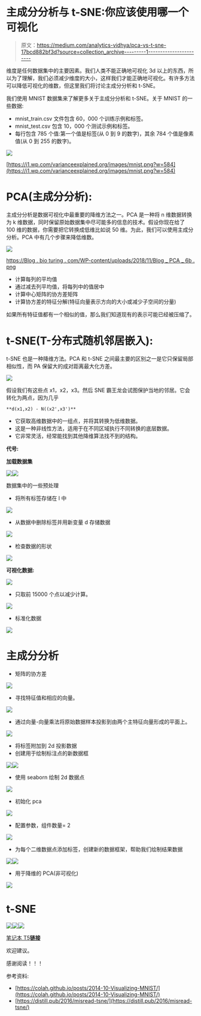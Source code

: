 # 主成分分析与 t-SNE:你应该使用哪一个可视化

> 原文：<https://medium.com/analytics-vidhya/pca-vs-t-sne-17bcd882bf3d?source=collection_archive---------1----------------------->

维度是任何数据集中的主要因素。我们人类不能正确地可视化 3d 以上的东西，所以为了理解，我们必须减少维度的大小，这样我们才能正确地可视化。有许多方法可以降低可视化的维数，但这里我们将讨论主成分分析和 t-SNE。

我们使用 MNIST 数据集来了解更多关于主成分分析和 t-SNE。关于 MNIST 的一些数据:

*   mnist_train.csv 文件包含 60，000 个训练示例和标签。
*   mnist_test.csv 包含 10，000 个测试示例和标签。
*   每行包含 785 个值:第一个值是标签(从 0 到 9 的数字)，其余 784 个值是像素值(从 0 到 255 的数字)。

![](img/ef9bd74c7f382e52e86c6deeed35180f.png)

[https://i1.wp.com/varianceexplained.org/images/mnist.png?w=584](https://i1.wp.com/varianceexplained.org/images/mnist.png?w=584)

# PCA(主成分分析):

主成分分析是数据可视化中最重要的降维方法之一。PCA 是一种将 n 维数据转换为 k 维数据，同时保留原始数据集中尽可能多的信息的技术。假设你现在给了 100 维的数据，你需要把它转换成低维比如说 50 维。为此，我们可以使用主成分分析。PCA 中有几个步骤来降低维数。

![](img/cf710ee99f10489b2eb1e4c77a51f27a.png)

[https://Blog . bio turing . com/WP-content/uploads/2018/11/Blog _ PCA _ 6b . png](https://blog.bioturing.com/wp-content/uploads/2018/11/Blog_pca_6b.png)

*   计算每列的平均值
*   通过减去列平均值，将每列中的值居中
*   计算中心矩阵的协方差矩阵
*   计算协方差的特征分解(特征向量表示方向的大小或减少子空间的分量)

如果所有特征值都有一个相似的值，那么我们知道现有的表示可能已经被压缩了。

# t-SNE(T-分布式随机邻居嵌入):

t-SNE 也是一种降维方法。PCA 和 t-SNE 之间最主要的区别之一是它只保留局部相似性，而 PA 保留大的成对距离最大化方差。

![](img/169ff56596bc3f57a6dff649fff84853.png)

假设我们有这些点 x1，x2，x3。然后 SNE 霸王龙会试图保护当地的邻居。它会转化为两点，因为几乎

```
**d(x1,x2) - N((x2',x3')**
```

*   它获取高维数据中的一组点，并将其转换为低维数据。
*   这是一种非线性方法，适用于在不同区域执行不同转换的底层数据。
*   它非常灵活，经常能找到其他降维算法找不到的结构。

**代号:**

**加载数据集**

![](img/baf43de7b36dbd253d53921770280507.png)![](img/4b34fe23e14dd03cd43a21730b41fac7.png)

数据集中的一些预处理

*   将所有标签存储在 l 中

![](img/d6362eaa518267a504ce4bb8efaee03a.png)

*   从数据中删除标签并用新变量 d 存储数据

![](img/f16ec7e6688f5de0f8a6a1eb265fc5aa.png)

*   检查数据的形状

![](img/55449939914ef9c3736e0d868a5d3963.png)

**可视化数据:**

![](img/4d1c52e685373d68fdb2fca828e26c50.png)

*   只取前 15000 个点以减少计算。

![](img/b1d316f4f2c6ae20a2063e30e9812677.png)

*   标准化数据

![](img/1b3534e0822b1b86425f83d31544be99.png)

# 主成分分析

*   矩阵的协方差

![](img/c47c32e6f7f922320055fdf3bac15c97.png)

*   寻找特征值和相应的向量。

![](img/65a8783e3ed5577e280c8d8017c5ce7c.png)

*   通过向量-向量乘法将原始数据样本投影到由两个主特征向量形成的平面上。

![](img/0406b5b2ad861beaf51873b32b953d43.png)

*   将标签附加到 2d 投影数据
*   创建用于绘制标注点的新数据框

![](img/22cd5e579936b9e852067606758473dd.png)![](img/3d653c1dc7814a1ff4e5f640b971be92.png)

*   使用 seaborn 绘制 2d 数据点

![](img/bd2e00c8c3e7dbcd0fa87912cff3f95a.png)

*   初始化 pca

![](img/f49ae2a08f30086f47792e3a542e97e6.png)

*   配置参数，组件数量= 2

![](img/24e28072beb6c6dd56ffeb9a6b51f4c5.png)

*   为每个二维数据点添加标签，创建新的数据框架，帮助我们绘制结果数据

![](img/4e16f20dad237aeab76c6da79a92a59b.png)![](img/ed91dc0216217a95cfae2ccedf9abef4.png)

*   用于降维的 PCA(非可视化)

![](img/9f24317a0a99bac1cdfda5ff084276db.png)

# t-SNE

![](img/2f22ea5fb8af729894f4ad3aee906af0.png)![](img/97f5c8f8000c4a5a48f6530f97d696f7.png)![](img/a885bdfe714bd2cead113323798b8002.png)

[笔记本 T5**链接**](https://github.com/namratesh/Machine-Learning/blob/master/_28_DEC_PCA%20vs%20tsne.ipynb)

欢迎建议。

感谢阅读！！！

参考资料:

*   [https://colah.github.io/posts/2014-10-Visualizing-MNIST/](https://colah.github.io/posts/2014-10-Visualizing-MNIST/)
*   [https://distill.pub/2016/misread-tsne/](https://distill.pub/2016/misread-tsne/)